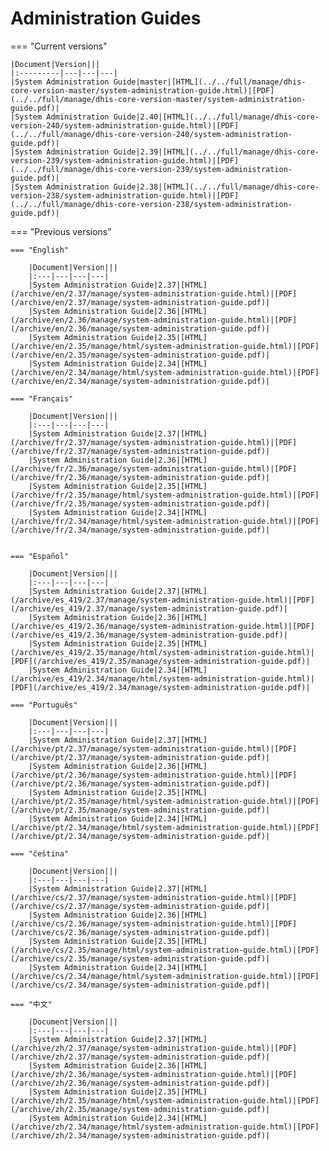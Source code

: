
# Administration Guides

=== "Current versions"

    |Document|Version|||
    |:---------|---|---|---|
    |System Administration Guide|master|[HTML](../../full/manage/dhis-core-version-master/system-administration-guide.html)|[PDF](../../full/manage/dhis-core-version-master/system-administration-guide.pdf)|
    |System Administration Guide|2.40|[HTML](../../full/manage/dhis-core-version-240/system-administration-guide.html)|[PDF](../../full/manage/dhis-core-version-240/system-administration-guide.pdf)|
    |System Administration Guide|2.39|[HTML](../../full/manage/dhis-core-version-239/system-administration-guide.html)|[PDF](../../full/manage/dhis-core-version-239/system-administration-guide.pdf)|
    |System Administration Guide|2.38|[HTML](../../full/manage/dhis-core-version-238/system-administration-guide.html)|[PDF](../../full/manage/dhis-core-version-238/system-administration-guide.pdf)|

=== "Previous versions"

    === "English"

        |Document|Version|||
        |:---|---|---|---|
        |System Administration Guide|2.37|[HTML](/archive/en/2.37/manage/system-administration-guide.html)|[PDF](/archive/en/2.37/manage/system-administration-guide.pdf)|
        |System Administration Guide|2.36|[HTML](/archive/en/2.36/manage/system-administration-guide.html)|[PDF](/archive/en/2.36/manage/system-administration-guide.pdf)|
        |System Administration Guide|2.35|[HTML](/archive/en/2.35/manage/html/system-administration-guide.html)|[PDF](/archive/en/2.35/manage/system-administration-guide.pdf)|
        |System Administration Guide|2.34|[HTML](/archive/en/2.34/manage/html/system-administration-guide.html)|[PDF](/archive/en/2.34/manage/system-administration-guide.pdf)|

    === "Français"

        |Document|Version|||
        |:---|---|---|---|
        |System Administration Guide|2.37|[HTML](/archive/fr/2.37/manage/system-administration-guide.html)|[PDF](/archive/fr/2.37/manage/system-administration-guide.pdf)|
        |System Administration Guide|2.36|[HTML](/archive/fr/2.36/manage/system-administration-guide.html)|[PDF](/archive/fr/2.36/manage/system-administration-guide.pdf)|
        |System Administration Guide|2.35|[HTML](/archive/fr/2.35/manage/html/system-administration-guide.html)|[PDF](/archive/fr/2.35/manage/system-administration-guide.pdf)|
        |System Administration Guide|2.34|[HTML](/archive/fr/2.34/manage/html/system-administration-guide.html)|[PDF](/archive/fr/2.34/manage/system-administration-guide.pdf)|


    === "Español"

        |Document|Version|||
        |:---|---|---|---|
        |System Administration Guide|2.37|[HTML](/archive/es_419/2.37/manage/system-administration-guide.html)|[PDF](/archive/es_419/2.37/manage/system-administration-guide.pdf)|
        |System Administration Guide|2.36|[HTML](/archive/es_419/2.36/manage/system-administration-guide.html)|[PDF](/archive/es_419/2.36/manage/system-administration-guide.pdf)|
        |System Administration Guide|2.35|[HTML](/archive/es_419/2.35/manage/html/system-administration-guide.html)|[PDF](/archive/es_419/2.35/manage/system-administration-guide.pdf)|
        |System Administration Guide|2.34|[HTML](/archive/es_419/2.34/manage/html/system-administration-guide.html)|[PDF](/archive/es_419/2.34/manage/system-administration-guide.pdf)|

    === "Português"

        |Document|Version|||
        |:---|---|---|---|
        |System Administration Guide|2.37|[HTML](/archive/pt/2.37/manage/system-administration-guide.html)|[PDF](/archive/pt/2.37/manage/system-administration-guide.pdf)|
        |System Administration Guide|2.36|[HTML](/archive/pt/2.36/manage/system-administration-guide.html)|[PDF](/archive/pt/2.36/manage/system-administration-guide.pdf)|
        |System Administration Guide|2.35|[HTML](/archive/pt/2.35/manage/html/system-administration-guide.html)|[PDF](/archive/pt/2.35/manage/system-administration-guide.pdf)|
        |System Administration Guide|2.34|[HTML](/archive/pt/2.34/manage/html/system-administration-guide.html)|[PDF](/archive/pt/2.34/manage/system-administration-guide.pdf)|

    === "čeština"

        |Document|Version|||
        |:---|---|---|---|
        |System Administration Guide|2.37|[HTML](/archive/cs/2.37/manage/system-administration-guide.html)|[PDF](/archive/cs/2.37/manage/system-administration-guide.pdf)|
        |System Administration Guide|2.36|[HTML](/archive/cs/2.36/manage/system-administration-guide.html)|[PDF](/archive/cs/2.36/manage/system-administration-guide.pdf)|
        |System Administration Guide|2.35|[HTML](/archive/cs/2.35/manage/html/system-administration-guide.html)|[PDF](/archive/cs/2.35/manage/system-administration-guide.pdf)|
        |System Administration Guide|2.34|[HTML](/archive/cs/2.34/manage/html/system-administration-guide.html)|[PDF](/archive/cs/2.34/manage/system-administration-guide.pdf)|

    === "中文"

        |Document|Version|||
        |:---|---|---|---|
        |System Administration Guide|2.37|[HTML](/archive/zh/2.37/manage/system-administration-guide.html)|[PDF](/archive/zh/2.37/manage/system-administration-guide.pdf)|
        |System Administration Guide|2.36|[HTML](/archive/zh/2.36/manage/system-administration-guide.html)|[PDF](/archive/zh/2.36/manage/system-administration-guide.pdf)|
        |System Administration Guide|2.35|[HTML](/archive/zh/2.35/manage/html/system-administration-guide.html)|[PDF](/archive/zh/2.35/manage/system-administration-guide.pdf)|
        |System Administration Guide|2.34|[HTML](/archive/zh/2.34/manage/html/system-administration-guide.html)|[PDF](/archive/zh/2.34/manage/system-administration-guide.pdf)|